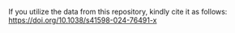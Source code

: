 If you utilize the data from this repository, kindly cite it as follows: https://doi.org/10.1038/s41598-024-76491-x

